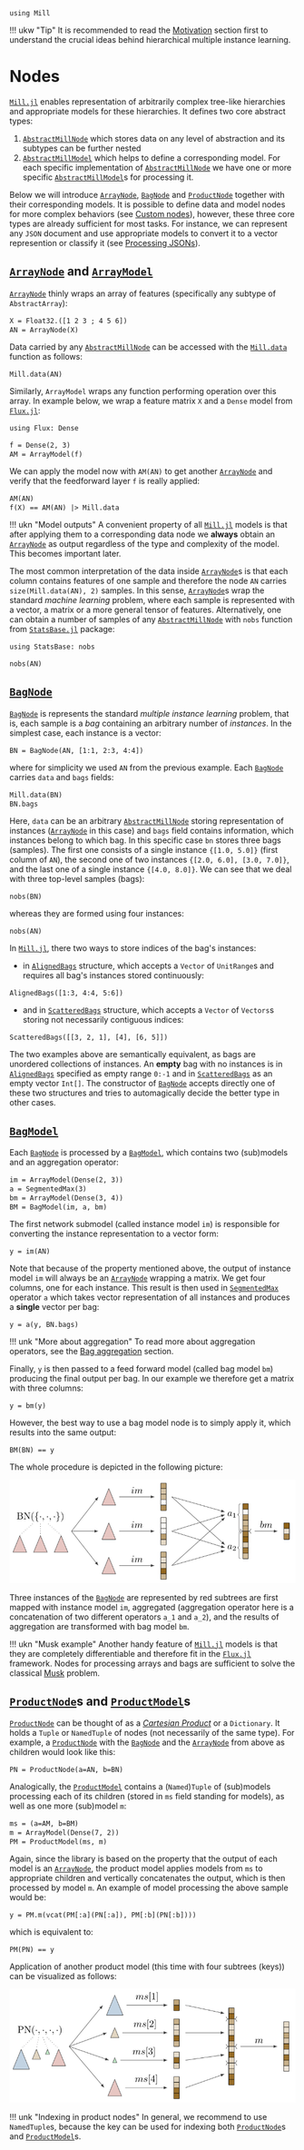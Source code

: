 ```@setup nodes
using Mill
```

!!! ukw "Tip"
    It is recommended to read the [Motivation](@ref) section first to understand the crucial ideas behind hierarchical multiple instance learning.

# Nodes

[`Mill.jl`](https://github.com/CTUAvastLab/Mill.jl) enables representation of arbitrarily complex tree-like hierarchies and appropriate models for these hierarchies. It defines two core abstract types:

1. [`AbstractMillNode`](@ref) which stores data on any level of abstraction and its subtypes can be further nested
2. [`AbstractMillModel`](@ref) which helps to define a corresponding model. For each specific implementation of [`AbstractMillNode`](@ref) we have one or more specific [`AbstractMillModel`](@ref)s for processing it.

Below we will introduce [`ArrayNode`](@ref), [`BagNode`](@ref) and [`ProductNode`](@ref) together with their corresponding models. It is possible to define data and model nodes for more complex behaviors (see [Custom nodes](@ref)), however, these three core types are already sufficient for most tasks. For instance, we can represent any `JSON` document and use appropriate models to convert it to a vector represention or classify it (see [Processing JSONs](@ref)).

## [`ArrayNode`](@ref) and [`ArrayModel`](@ref)

[`ArrayNode`](@ref) thinly wraps an array of features (specifically any subtype of `AbstractArray`):

```@repl nodes
X = Float32.([1 2 3 ; 4 5 6])
AN = ArrayNode(X)
```

Data carried by any [`AbstractMillNode`](@ref) can be accessed with the [`Mill.data`](@ref) function as follows:

```@repl nodes
Mill.data(AN)
```

Similarly, `ArrayModel` wraps any function performing operation over this array. In example below, we wrap a feature matrix `X` and a `Dense` model from [`Flux.jl`](https://fluxml.ai):

```@example nodes
using Flux: Dense
```

```@repl nodes
f = Dense(2, 3)
AM = ArrayModel(f)
```

We can apply the model now with `AM(AN)` to get another [`ArrayNode`](@ref) and verify that the feedforward layer `f` is really applied:

```@repl nodes
AM(AN)
f(X) == AM(AN) |> Mill.data
```

!!! ukn "Model outputs"
    A convenient property of all [`Mill.jl`](https://github.com/CTUAvastLab/Mill.jl) models is that after applying them to a corresponding data node we **always** obtain an [`ArrayNode`](@ref) as output regardless of the type and complexity of the model. This becomes important later.

The most common interpretation of the data inside [`ArrayNode`](@ref)s is that each column contains features of one sample and therefore the node `AN` carries `size(Mill.data(AN), 2)` samples. In this sense, [`ArrayNode`](@ref)s wrap the standard *machine learning* problem, where each sample is represented with a vector, a matrix or a more general tensor of features. Alternatively, one can obtain a number of samples of any [`AbstractMillNode`](@ref) with `nobs` function from [`StatsBase.jl`](https://github.com/JuliaStats/StatsBase.jl) package:

```@example nodes
using StatsBase: nobs
```

```@repl nodes
nobs(AN)
```

## [`BagNode`](@ref)

[`BagNode`](@ref) is represents the standard *multiple instance learning* problem, that is, each sample is a *bag* containing an arbitrary number of *instances*. In the simplest case, each instance is a vector:

```@repl nodes
BN = BagNode(AN, [1:1, 2:3, 4:4])
```

where for simplicity we used `AN` from the previous example. Each [`BagNode`](@ref) carries `data` and `bags` fields:

```@repl nodes
Mill.data(BN)
BN.bags
```

Here, `data` can be an arbitrary [`AbstractMillNode`](@ref) storing representation of instances ([`ArrayNode`](@ref) in this case) and `bags` field contains information, which instances belong to which bag. In this specific case `bn` stores three bags (samples). The first one consists of a single instance `{[1.0, 5.0]}` (first column of `AN`), the second one of two instances `{[2.0, 6.0], [3.0, 7.0]}`, and the last one of a single instance `{[4.0, 8.0]}`. We can see that we deal with three top-level samples (bags):

```@repl nodes
nobs(BN)
```

whereas they are formed using four instances:

```@repl nodes
nobs(AN)
```

In [`Mill.jl`](https://github.com/CTUAvastLab/Mill.jl), there two ways to store indices of the bag's instances:

* in [`AlignedBags`](@ref) structure, which accepts a `Vector` of `UnitRange`s and requires all bag's instances stored continuously:

```@repl nodes
AlignedBags([1:3, 4:4, 5:6])
```

* and in [`ScatteredBags`](@ref) structure, which accepts a `Vector` of `Vectors`s storing not necessarily contiguous indices:

```@repl nodes
ScatteredBags([[3, 2, 1], [4], [6, 5]])
```

The two examples above are semantically equivalent, as bags are unordered collections of instances. An **empty** bag with no instances is in [`AlignedBags`](@ref) specified as empty range `0:-1` and in [`ScatteredBags`](@ref) as an empty vector `Int[]`. The constructor of [`BagNode`](@ref) accepts directly one of these two structures and tries to automagically decide the better type in other cases.

## [`BagModel`](@ref)

Each [`BagNode`](@ref) is processed by a [`BagModel`](@ref), which contains two (sub)models and an aggregation operator:

```@repl nodes
im = ArrayModel(Dense(2, 3))
a = SegmentedMax(3)
bm = ArrayModel(Dense(3, 4))
BM = BagModel(im, a, bm)
```

The first network submodel (called instance model `im`) is responsible for converting the instance representation to a vector form:

```@repl nodes
y = im(AN)
```

Note that because of the property mentioned above, the output of instance model `im` will always be an [`ArrayNode`](@ref) wrapping a matrix. We get four columns, one for each instance. This result is then used in [`SegmentedMax`](@ref) operator `a` which takes vector representation of all instances and produces a **single** vector per bag:

```@repl nodes
y = a(y, BN.bags)
```

!!! unk "More about aggregation"
    To read more about aggregation operators, see the [Bag aggregation](@ref) section.

Finally, `y` is then passed to a feed forward model (called bag model `bm`) producing the final output per bag. In our example we therefore get a matrix with three columns:

```@repl nodes
y = bm(y)
```

However, the best way to use a bag model node is to simply apply it, which results into the same output:

```@repl nodes
BM(BN) == y
```

The whole procedure is depicted in the following picture:

![](../assets/bagmodel.svg)

Three instances of the [`BagNode`](@ref) are represented by red subtrees are first mapped with instance model `im`, aggregated (aggregation operator here is a concatenation of two different operators ``a_1`` and ``a_2``), and the results of aggregation are transformed with bag model `bm`.

!!! ukn "Musk example"
    Another handy feature of [`Mill.jl`](https://github.com/CTUAvastLab/Mill.jl) models is that they are completely differentiable and therefore fit in the [`Flux.jl`](https://fluxml.ai) framework. Nodes for processing arrays and bags are sufficient to solve the classical [Musk](@ref) problem.

## [`ProductNode`](@ref)s and [`ProductModel`](@ref)s

[`ProductNode`](@ref) can be thought of as a [*Cartesian Product*](https://en.wikipedia.org/wiki/Cartesian_product) or a `Dictionary`. It holds a `Tuple` or `NamedTuple` of nodes (not necessarily of the same type). For example, a [`ProductNode`](@ref) with the [`BagNode`](@ref) and the [`ArrayNode`](@ref) from above as children would look like this:

```@repl nodes
PN = ProductNode(a=AN, b=BN)
```

Analogically, the [`ProductModel`](@ref) contains a (`Named`)`Tuple` of (sub)models processing each of its children (stored in `ms` field standing for models), as well as one more (sub)model `m`:

```@repl nodes
ms = (a=AM, b=BM)
m = ArrayModel(Dense(7, 2))
PM = ProductModel(ms, m)
```

Again, since the library is based on the property that the output of each model is an [`ArrayNode`](@ref), the product model applies models from `ms` to appropriate children and vertically concatenates the output, which is then processed by model `m`. An example of model processing the above sample would be:

```@repl nodes
y = PM.m(vcat(PM[:a](PN[:a]), PM[:b](PN[:b])))
```

which is equivalent to:

```@repl nodes
PM(PN) == y
```

Application of another product model (this time with four subtrees (keys)) can be visualized as follows:

![](../assets/productmodel.svg)

!!! unk "Indexing in product nodes"
    In general, we recommend to use `NamedTuple`s, because the key can be used for indexing both [`ProductNode`](@ref)s and [`ProductModel`](@ref)s.
